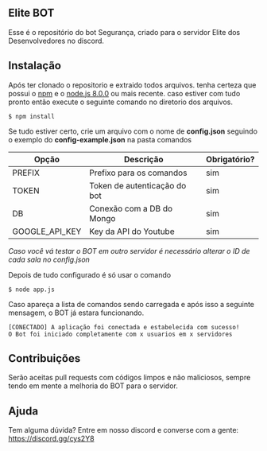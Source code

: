 ## Elite BOT
Esse é o repositório do bot Segurança, criado para o servidor Elite dos Desenvolvedores no discord.

## Instalação
Após ter clonado o repositorio e extraido todos arquivos. tenha certeza que possui o [npm](https://www.npmjs.com/) e o [node.js 8.0.0](https://nodejs.org/en/) ou mais recente. caso estiver com tudo pronto então execute o seguinte comando no diretorio dos arquivos.

```$ npm install```

Se tudo estiver certo, crie um arquivo com o nome de **config.json** seguindo o exemplo do **config-example.json** na pasta comandos

| Opção        | Descrição                        | Obrigatório? |
| ------------ | -------------------------------- | ------------ |
| PREFIX       | Prefixo para os comandos         | sim          |
| TOKEN        | Token de autenticação do bot     | sim          |
| DB           | Conexão com a DB do Mongo        | sim          |
|GOOGLE_API_KEY| Key da API do Youtube            | sim          |

*Caso você vá testar o BOT em outro servidor é necessário alterar o ID de cada sala no config.json*

Depois de tudo configurado é só usar o comando

```
$ node app.js
```

Caso apareça a lista de comandos sendo carregada e após isso a seguinte mensagem, o BOT já estara funcionando.

```
[CONECTADO] A aplicação foi conectada e estabelecida com sucesso!
O Bot foi iniciado completamente com x usuarios em x servidores
```

## Contribuições
Serão aceitas pull requests com códigos limpos e não maliciosos, sempre tendo em mente a melhoria do BOT para o servidor.

## Ajuda
Tem alguma dúvida? Entre em nosso discord e converse com a gente: https://discord.gg/cys2Y8